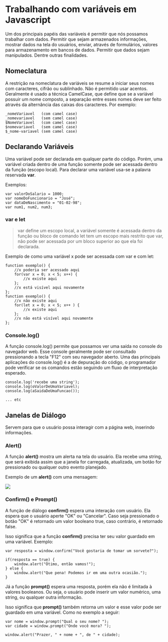 # Trabalhando com variáveis em Javascript

Um dos principais papéis das variáveis é permitir que nós possamos trabalhar com dados. Permitir que sejam armazenados informações, mostrar dados na tela do usuários, enviar, através de formulários, valores para armazenamento em bancos de dados. Permitir que dados sejam manipulados. Dentre outras finalidades.

## Nomeclatura 
A restrição na nomeclatura de variáveis se resume a iniciar seus nomes com caracteres, cifrão ou sublinhado. Não é permitido usar acentos.
Geralmente é usado a técnica CamelCase, que define que se a variável possuir um nome composto, a separação entre esses nomes deve ser feito através da alternância das caixas dos caracteres. Por exemplo:
```
_nomeVariavel   (com camel case)
_nomevariavel   (sem camel case)
$NomeVariavel   (com camel case)
$nomevariavel   (sem camel case)
$_nome-variavel (sem camel case)
```

## Declarando Variáveis

Uma variável pode ser declarada em qualquer parte do código. Porém, uma variável criada dentro de uma função somente pode ser acessada dentro da função (escopo local). Para declarar uma variável usa-se a palavra reservada <b>var</b>.

Exemplos:
```
var valorDoSalario = 1000;
var nomeDoFuncionario = "José";
var dataDeNascimento = "01-02-98";
var num1, num2, num3;

```

### var e let
> var define um escopo local, a variável somente é acessada dentro da função ou bloco de comando
> let tem um escopo mais restrito que var, não pode ser acessada por um bloco superior ao que ela foi declarada.

Exemplo de como uma variável x pode ser acessada com var e com let:
```
function exemplo() {
    //x poderia ser acessado aqui
    for(var x = 0; x < 5; x++) {
        //x existe aqui
    };
    //x está visível aqui novamente
};
function exemplo() {
    //x não existe aqui
    for(let x = 0; x < 5; x++ ) {
        //x existe aqui
    };
    //x não está visível aqui novamente
};
```

### Console.log()

A função console.log() permite que possamos ver uma saída no console do navegador web. Esse console geralmente pode ser consultado pressionando a tecla "F12" com seu navegador aberto.
Uma das principais aplicações do console.log() é a de depuração do código, o programador pode verificar se os comandos estão seguindo um fluxo de interpretação esperado.

```
console.log('recebe uma string');
console.log(oValorDeUmaVariavel);
console.log(aSaidaDeUmaFuncao());

... etc
```

## Janelas de Diálogo

Servem para que o usuário possa interagir com a página web, inserindo informações.

### Alert()

A função <b>alert()</b> mostra um alerta na tela do usuário. Ela recebe uma string, que será exibida assim que a janela for carregada, atualizada, um botão for pressionado ou qualquer outro evento planejado.

Exemplo de um <b>alert()</b> com uma mensagem:

<img src="http://ptgmedia.pearsoncmg.com/imprint_downloads/informit/learninglabs/9780134173719/graphics/01fig02.jpg">

### Confirm() e Prompt()

A função de diálogo <b>confirm()</b> espera uma interação com usuário. Ela espera que o usuário aperte "OK" ou "Cancelar". Caso seja pressionado o botão "OK" é retornado um valor booleano true, caso contrário, é retornado false.

Isso significa que a função <b>confirm()</b> precisa ter seu valor guardado em uma variável.
Exemplo:

```
var resposta = window.confirm("Você gostaria de tomar um sorvete?");

if(resposta == true) {
    window.alert("Ótimo, então vamos!");
} else {
    window.alert("Que pena! Podemos ir em uma outra ocasião.");
}
```

Já a função <b>prompt()</b> espera uma resposta, porém ela não é limitada à valores booleanos. Ou seja, o usuário pode inserir um valor numérico, uma string, ou qualquer outra informação.

Isso significa que <b>prompt()</b> também retorna um valor e esse valor pode ser guardado em uma variável. Como no exemplo a seguir:

```
var nome = window.prompt("Qual o seu nome? ");
var cidade = window.prompt("Onde você mora? ");

window.alert("Prazer, " + nome + ", de " + cidade);
```







